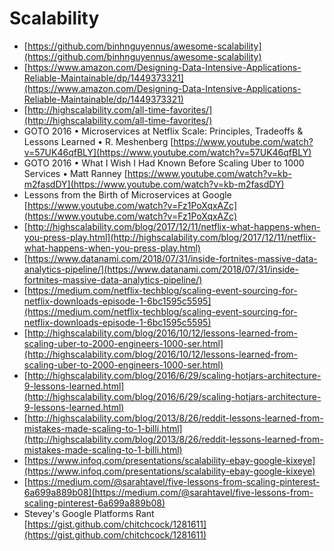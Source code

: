 # Scalability

* [https://github.com/binhnguyennus/awesome-scalability](https://github.com/binhnguyennus/awesome-scalability)
* [https://www.amazon.com/Designing-Data-Intensive-Applications-Reliable-Maintainable/dp/1449373321](https://www.amazon.com/Designing-Data-Intensive-Applications-Reliable-Maintainable/dp/1449373321)
* [http://highscalability.com/all-time-favorites/](http://highscalability.com/all-time-favorites/)
* GOTO 2016 • Microservices at Netflix Scale: Principles, Tradeoffs & Lessons Learned • R. Meshenberg [https://www.youtube.com/watch?v=57UK46qfBLY](https://www.youtube.com/watch?v=57UK46qfBLY)
* GOTO 2016 • What I Wish I Had Known Before Scaling Uber to 1000 Services • Matt Ranney [https://www.youtube.com/watch?v=kb-m2fasdDY](https://www.youtube.com/watch?v=kb-m2fasdDY) 
* Lessons from the Birth of Microservices at Google [https://www.youtube.com/watch?v=Fz1PoXqxAZc](https://www.youtube.com/watch?v=Fz1PoXqxAZc)
* [http://highscalability.com/blog/2017/12/11/netflix-what-happens-when-you-press-play.html](http://highscalability.com/blog/2017/12/11/netflix-what-happens-when-you-press-play.html)
* [https://www.datanami.com/2018/07/31/inside-fortnites-massive-data-analytics-pipeline/](https://www.datanami.com/2018/07/31/inside-fortnites-massive-data-analytics-pipeline/)
* [https://medium.com/netflix-techblog/scaling-event-sourcing-for-netflix-downloads-episode-1-6bc1595c5595](https://medium.com/netflix-techblog/scaling-event-sourcing-for-netflix-downloads-episode-1-6bc1595c5595)
* [http://highscalability.com/blog/2016/10/12/lessons-learned-from-scaling-uber-to-2000-engineers-1000-ser.html](http://highscalability.com/blog/2016/10/12/lessons-learned-from-scaling-uber-to-2000-engineers-1000-ser.html)
* [http://highscalability.com/blog/2016/6/29/scaling-hotjars-architecture-9-lessons-learned.html](http://highscalability.com/blog/2016/6/29/scaling-hotjars-architecture-9-lessons-learned.html)
* [http://highscalability.com/blog/2013/8/26/reddit-lessons-learned-from-mistakes-made-scaling-to-1-billi.html](http://highscalability.com/blog/2013/8/26/reddit-lessons-learned-from-mistakes-made-scaling-to-1-billi.html)
* [https://www.infoq.com/presentations/scalability-ebay-google-kixeye](https://www.infoq.com/presentations/scalability-ebay-google-kixeye)
* [https://medium.com/@sarahtavel/five-lessons-from-scaling-pinterest-6a699a889b08](https://medium.com/@sarahtavel/five-lessons-from-scaling-pinterest-6a699a889b08)
* Stevey's Google Platforms Rant [https://gist.github.com/chitchcock/1281611](https://gist.github.com/chitchcock/1281611)



